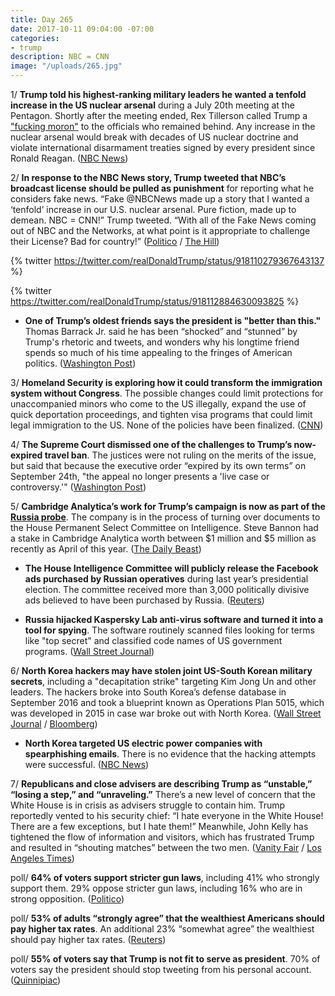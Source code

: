 ```yaml
---
title: Day 265
date: 2017-10-11 09:04:00 -07:00
categories:
- trump
description: NBC = CNN
image: "/uploads/265.jpg"
---
```


1/ **Trump told his highest-ranking military leaders he wanted a tenfold increase in the US nuclear arsenal** during a July 20th meeting at the Pentagon. Shortly after the meeting ended, Rex Tillerson called Trump a ["fucking moron"](https://whatthefuckjusthappenedtoday.com/2017/10/04/day-258/#1-rex-tillerson-reportedly-called-tr) to the officials who remained behind. Any increase in the nuclear arsenal would break with decades of US nuclear doctrine and violate international disarmament treaties signed by every president since Ronald Reagan. ([NBC News](https://www.nbcnews.com/politics/donald-trump/trump-wanted-dramatic-increase-nuclear-arsenal-meeting-military-leaders-n809701))

2/ **In response to the NBC News story, Trump tweeted that NBC’s broadcast license should be pulled as punishment** for reporting what he considers fake news. “Fake @NBCNews made up a story that I wanted a ‘tenfold’ increase in our U.S. nuclear arsenal. Pure fiction, made up to demean. NBC = CNN!” Trump tweeted. “With all of the Fake News coming out of NBC and the Networks, at what point is it appropriate to challenge their License? Bad for country!” ([Politico](http://www.politico.com/story/2017/10/11/trump-nbc-broadcast-license-243667) / [The Hill](http://thehill.com/homenews/administration/354888-trump-fake-nbc-news-nuke-story-pure-fiction))

{% twitter https://twitter.com/realDonaldTrump/status/918110279367643137 %}

{% twitter https://twitter.com/realDonaldTrump/status/918112884630093825 %}

* **One of Trump’s oldest friends says the president is "better than this."** Thomas Barrack Jr. said he has been “shocked” and “stunned” by Trump's rhetoric and tweets, and wonders why his longtime friend spends so much of his time appealing to the fringes of American politics. ([Washington Post](https://www.washingtonpost.com/politics/hes-better-than-this-says-thomas-barrack-trumps-loyal-whisperer/2017/10/10/067fc776-a215-11e7-8cfe-d5b912fabc99_story.html))

3/ **Homeland Security is exploring how it could transform the immigration system without Congress**. The possible changes could limit protections for unaccompanied minors who come to the US illegally, expand the use of quick deportation proceedings, and tighten visa programs that could limit legal immigration to the US. None of the policies have been finalized. ([CNN](https://www.cnn.com/2017/10/11/politics/trump-administration-dhs-immigration-policies/index.html))

4/ **The Supreme Court dismissed one of the challenges to Trump’s now-expired travel ban**. The justices were not ruling on the merits of the issue, but said that because the executive order “expired by its own terms” on September 24th, "the appeal no longer presents a 'live case or controversy.'" ([Washington Post](https://www.washingtonpost.com/politics/courts_law/supreme-court-dismisses-case-against-trumps-expired-travel-ban/2017/10/10/2aef82d6-ad37-11e7-be94-fabb0f1e9ffb_story.html))

5/ **Cambridge Analytica’s work for Trump’s campaign is now as part of the <a href="{{ site.baseurl }}/trump-russia-investigation/">Russia probe</a>**. The company is in the process of turning over documents to the House Permanent Select Committee on Intelligence. Steve Bannon had a stake in Cambridge Analytica worth between $1 million and $5 million as recently as April of this year. ([The Daily Beast](https://www.thedailybeast.com/russia-probe-now-investigating-cambridge-analytica-trumps-psychographic-data-gurus))

* **The House Intelligence Committee will publicly release the Facebook ads purchased by Russian operatives** during last year’s presidential election. The committee received more than 3,000 politically divisive ads believed to have been purchased by Russia. ([Reuters](https://www.reuters.com/article/us-usa-trump-russia-facebook/house-panel-to-publicly-release-russia-facebook-ads-idUSKBN1CG2GM))

* **Russia hijacked Kaspersky Lab anti-virus software and turned it into a tool for spying**. The software routinely scanned files looking for terms like "top secret" and classified code names of US government programs. ([Wall Street Journal](https://www.wsj.com/articles/russian-hackers-scanned-networks-world-wide-for-secret-u-s-data-1507743874))

6/ **North Korea hackers may have stolen joint US-South Korean military secrets**, including a "decapitation strike" targeting Kim Jong Un and other leaders. The hackers broke into South Korea’s defense database in September 2016 and took a blueprint known as Operations Plan 5015, which was developed in 2015 in case war broke out with North Korea. ([Wall Street Journal](https://www.wsj.com/articles/north-korea-suspected-of-hacking-u-s-south-korean-war-plans-1507636641) / [Bloomberg](https://www.bloomberg.com/news/articles/2017-10-10/media-s-korean-lawmaker-says-north-korea-hacked-war-plans))

* **North Korea targeted US electric power companies with spearphishing emails**. There is no evidence that the hacking attempts were successful. ([NBC News](https://www.nbcnews.com/news/north-korea/experts-north-korea-targeted-u-s-electric-power-companies-n808996)) 

7/ **Republicans and close advisers are describing Trump as “unstable,” “losing a step,” and “unraveling.”** There’s a new level of concern that the White House is in crisis as advisers struggle to contain him. Trump reportedly vented to his security chief: “I hate everyone in the White House! There are a few exceptions, but I hate them!” Meanwhile, John Kelly has tightened the flow of information and visitors, which has frustrated Trump and resulted in “shouting matches” between the two men. ([Vanity Fair](https://www.vanityfair.com/news/2017/10/donald-trump-is-unraveling-white-house-advisers) / [Los Angeles Times](http://www.latimes.com/politics/la-na-pol-trump-kelly-20171010-story.html))

poll/ **64% of voters support stricter gun laws**, including 41% who strongly support them. 29% oppose stricter gun laws, including 16% who are in strong opposition. ([Politico](http://www.politico.com/story/2017/10/11/gun-control-vegas-polls-243647))

poll/ **53% of adults “strongly agree” that the wealthiest Americans should pay higher tax rates**. An additional 23% “somewhat agree” the wealthiest should pay higher tax rates. ([Reuters](https://www.reuters.com/article/us-usa-tax-poll/three-quarters-of-americans-favor-higher-taxes-for-wealthy-reuters-ipsos-poll-idUSKBN1CG17R))

poll/ **55% of voters say that Trump is not fit to serve as president**. 70% of voters say the president should stop tweeting from his personal account. ([Quinnipiac](https://poll.qu.edu/national/release-detail?ReleaseID=2491))
